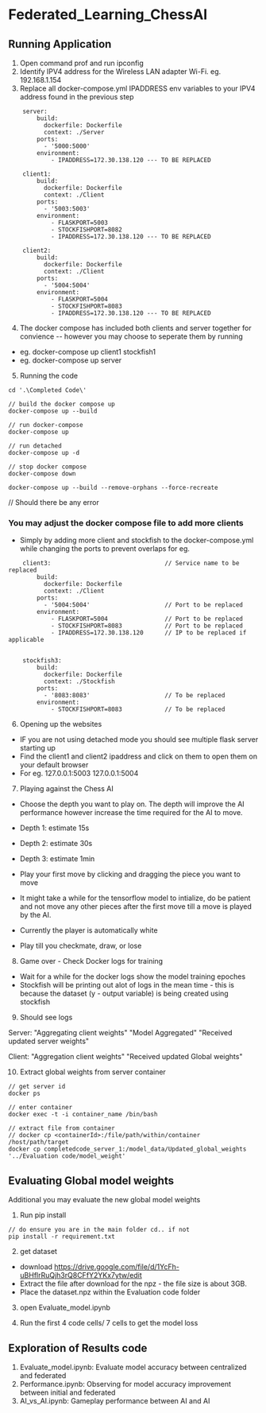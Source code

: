 # Federated_Learning_ChessAI

## Running Application

1. Open command prof and run ipconfig
2. Identify IPV4 address for the Wireless LAN adapter Wi-Fi. eg. 192.168.1.154
3. Replace all docker-compose.yml IPADDRESS env variables to your IPV4 address found in the previous step

```console
    server:
        build:
          dockerfile: Dockerfile
          context: ./Server
        ports:
          - '5000:5000'
        environment:
            - IPADDRESS=172.30.138.120 --- TO BE REPLACED

    client1:
        build: 
          dockerfile: Dockerfile
          context: ./Client 
        ports: 
          - '5003:5003'
        environment:
            - FLASKPORT=5003
            - STOCKFISHPORT=8082
            - IPADDRESS=172.30.138.120 --- TO BE REPLACED      

    client2:
        build: 
          dockerfile: Dockerfile
          context: ./Client 
        ports: 
          - '5004:5004'
        environment:
            - FLASKPORT=5004
            - STOCKFISHPORT=8083
            - IPADDRESS=172.30.138.120 --- TO BE REPLACED       
```

4. The docker compose has included both clients and server together for convience -- however you may choose to seperate them by running 
- eg. docker-compose up client1 stockfish1
- eg. docker-compose up server

5. Running the code

```console
cd '.\Completed Code\'

// build the docker compose up
docker-compose up --build

// run docker-compose
docker-compose up

// run detached
docker-compose up -d

// stop docker compose
docker-compose down

```

``` console
docker-compose up --build --remove-orphans --force-recreate
```
// Should there be any error


### You may adjust the docker compose file to add more clients 
- Simply by adding more client and stockfish to the docker-compose.yml while changing the ports to prevent overlaps
for eg. 

``` console
    client3:                                // Service name to be replaced
        build: 
          dockerfile: Dockerfile
          context: ./Client 
        ports: 
          - '5004:5004'                     // Port to be replaced
        environment:
            - FLASKPORT=5004                // Port to be replaced
            - STOCKFISHPORT=8083            // Port to be replaced
            - IPADDRESS=172.30.138.120      // IP to be replaced if applicable


    stockfish3:
        build: 
          dockerfile: Dockerfile
          context: ./Stockfish
        ports: 
          - '8083:8083'                     // To be replaced
        environment:
            - STOCKFISHPORT=8083            // To be replaced
```


6. Opening up the websites
- IF you are not using detached mode you should see multiple flask server starting up
- Find the client1 and client2 ipaddress and click on them to open them on your default browser
- For eg. 
    127.0.0.1:5003
    127.0.0.1:5004

7. Playing against the Chess AI
- Choose the depth you want to play on. The depth will improve the AI performance however increase the time required for the AI to move. 
- Depth 1: estimate 15s
- Depth 2: estimate 30s
- Depth 3: estimate 1min

- Play your first move by clicking and dragging the piece you want to move
- It might take a while for the tensorflow model to intialize, do be patient and not move any other pieces after the first move till a move is played by the AI.
- Currently the player is automatically white
- Play till you checkmate, draw, or lose

8. Game over - Check Docker logs for training
- Wait for a while for the docker logs show the model training epoches
- Stockfish will be printing out alot of logs in the mean time - this is because the dataset (y - output variable) is being created using stockfish

9. Should see logs 

Server:
"Aggregating client weights"
"Model Aggregated"
"Received updated server weights"

Client:
"Aggregation client weights"
"Received updated Global weights"


10. Extract global weights from server container

```console
// get server id
docker ps

// enter container
docker exec -t -i container_name /bin/bash

// extract file from container
// docker cp <containerId>:/file/path/within/container /host/path/target
docker cp completedcode_server_1:/model_data/Updated_global_weights '../Evaluation code/model_weight'
```


## Evaluating Global model weights
Additional you may evaluate the new global model weights

1. Run pip install
```console
// do ensure you are in the main folder cd.. if not
pip install -r requirement.txt

```

2. get dataset
- download https://drive.google.com/file/d/1YcFh-uBHflrRuQjh3rQ8CFfY2YKx7ytw/edit
- Extract the file after download for the npz - the file size is about 3GB.
- Place the dataset.npz within the Evaluation code folder

3. open Evaluate_model.ipynb

4. Run the first 4 code cells/ 7 cells to get the model loss


## Exploration of Results code
1. Evaluate_model.ipynb: Evaluate model accuracy between centralized and federated
2. Performance.ipynb: Observing for model accuracy improvement between initial and federated
3. AI_vs_AI.ipynb: Gameplay performance between AI and AI

